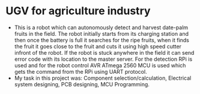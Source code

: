 # UGV for agriculture industry
- This is a robot which can autonomously detect and harvest date-palm fruits in the field. The robot initially starts from its charging station and then once the battery is full it searches for the ripe fruits, when it finds the fruit it goes close to the fruit and cuts it using high speed cutter infront of the robot. If the robot is stuck anywhere in the field it can send error code with its location to the master server. For the detection RPi is used and for the robot control AVR ATmega 2560 MCU is used which gets the command from the RPi using UART protocol.
- My task in this project was: Component selection/calculation, Electrical system designing, PCB designing, MCU Programming.
